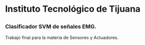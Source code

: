 # Instituto Tecnológico de Tijuana
## <sub>Clasificador SVM de señales EMG. </sub>
Trabajo final para la materia de Sensores y Actuadores.
